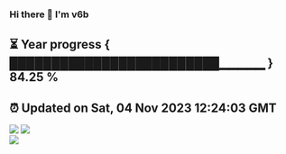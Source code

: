 ### Hi there 👋  I'm v6b  
⏳ Year progress { █████████████████████████▁▁▁▁▁ } 84.25 %
---
⏰ Updated on Sat, 04 Nov 2023 12:24:03 GMT
---
![](https://github-readme-stats.vercel.app/api?username=v6b&bg_color=30,e96443,904e95&title_color=fff&text_color=fff&layout=compact)
![](https://github-readme-stats.vercel.app/api/top-langs/?username=v6b&layout=compact&bg_color=30,e96443,904e95&title_color=fff&text_color=fff)  
![](https://gcore.jsdelivr.net/gh/v6b/v6b@main/assets/github-contribution-grid-snake.svg)

